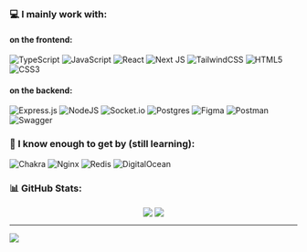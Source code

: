 

### 💻 I mainly work with:

#### on the frontend:
![TypeScript](https://img.shields.io/badge/typescript-%23007ACC.svg?style=for-the-badge&logo=typescript&logoColor=white) ![JavaScript](https://img.shields.io/badge/javascript-%23323330.svg?style=for-the-badge&logo=javascript&logoColor=%23F7DF1E) ![React](https://img.shields.io/badge/react-%2320232a.svg?style=for-the-badge&logo=react&logoColor=%2361DAFB) ![Next JS](https://img.shields.io/badge/Next-black?style=for-the-badge&logo=next.js&logoColor=white) ![TailwindCSS](https://img.shields.io/badge/tailwindcss-%2338B2AC.svg?style=for-the-badge&logo=tailwind-css&logoColor=white) ![HTML5](https://img.shields.io/badge/html5-%23E34F26.svg?style=for-the-badge&logo=html5&logoColor=white) ![CSS3](https://img.shields.io/badge/css3-%231572B6.svg?style=for-the-badge&logo=css3&logoColor=white) 
#### on the backend:
![Express.js](https://img.shields.io/badge/express.js-%23404d59.svg?style=for-the-badge&logo=express&logoColor=%2361DAFB) ![NodeJS](https://img.shields.io/badge/node.js-6DA55F?style=for-the-badge&logo=node.js&logoColor=white)  ![Socket.io](https://img.shields.io/badge/Socket.io-black?style=for-the-badge&logo=socket.io&badgeColor=010101)  ![Postgres](https://img.shields.io/badge/postgres-%23316192.svg?style=for-the-badge&logo=postgresql&logoColor=white) 	![Figma](https://img.shields.io/badge/figma-%23F24E1E.svg?style=for-the-badge&logo=figma&logoColor=white) ![Postman](https://img.shields.io/badge/Postman-FF6C37?style=for-the-badge&logo=postman&logoColor=white) ![Swagger](https://img.shields.io/badge/-Swagger-%23Clojure?style=for-the-badge&logo=swagger&logoColor=white)

### 🥸 I know enough to get by (still learning):
![Chakra](https://img.shields.io/badge/chakra-%234ED1C5.svg?style=for-the-badge&logo=chakraui&logoColor=white)
![Nginx](https://img.shields.io/badge/nginx-%23009639.svg?style=for-the-badge&logo=nginx&logoColor=white) 
![Redis](https://img.shields.io/badge/redis-%23DD0031.svg?style=for-the-badge&logo=redis&logoColor=white) 
![DigitalOcean](https://img.shields.io/badge/DigitalOcean-%230167ff.svg?style=for-the-badge&logo=digitalOcean&logoColor=white)

### 📊 GitHub Stats:
<div align="center">
<img align="center" src="https://github-readme-stats.vercel.app/api/wakatime?username=gothic459&layout=default&langs_count=10" />
<img align="center" src="https://github-readme-stats.vercel.app/api/top-langs/?username=gothic459&theme=default&hide_border=false&include_all_commits=true&count_private=true&layout=default" />
</div>

<!-- ![](https://github-readme-streak-stats.herokuapp.com/?user=gothic459&theme=default&hide_border=false)<br/>
 -->
 
---

[![](https://visitcount.itsvg.in/api?id=gothic459&icon=0&color=1)](https://visitcount.itsvg.in)

<!-- Proudly created with GPRM ( https://gprm.itsvg.in ) -->
